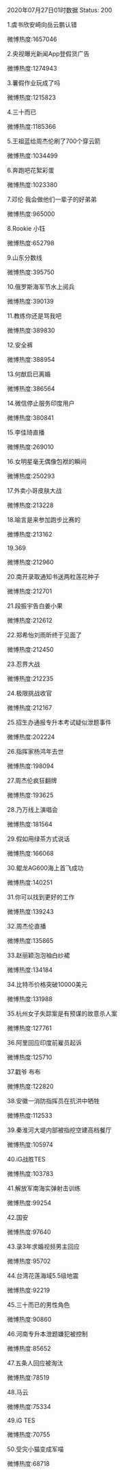 2020年07月27日01时数据
Status: 200

1.虞书欣安崎向岳云鹏认错

微博热度:1657046

2.央视曝光新闻App登假货广告

微博热度:1274943

3.薯假作业玩成了吗

微博热度:1215823

4.三十而已

微博热度:1185366

5.王祖蓝给周杰伦刷了700个穿云箭

微博热度:1034499

6.奔跑吧花絮彩蛋

微博热度:1023380

7.邓伦 我会做他们一辈子的好弟弟

微博热度:965000

8.Rookie 小钰

微博热度:652798

9.山东分数线

微博热度:395750

10.俄罗斯海军节水上阅兵

微博热度:390139

11.教练你还是骂我吧

微博热度:389830

12.安全裤

微博热度:388954

13.何猷启已离婚

微博热度:386564

14.微信停止服务印度用户

微博热度:380841

15.李佳琦直播

微博热度:269010

16.女明星毫无偶像包袱的瞬间

微博热度:250293

17.外卖小哥皮肤大战

微博热度:213228

18.喻言是来参加跑步比赛的

微博热度:213162

19.369

微博热度:212960

20.南开录取通知书送两粒莲花种子

微博热度:212701

21.段振宇告白姜小果

微博热度:212612

22.郑希怡刘雨昕终于见面了

微博热度:212450

23.忍界大战

微博热度:212235

24.极限挑战收官

微博热度:212167

25.招生办通报专升本考试疑似泄题事件

微博热度:202224

26.指挥家杨鸿年去世

微博热度:198094

27.周杰伦疯狂翻牌

微博热度:193625

28.乃万线上演唱会

微博热度:181564

29.假如用绿茶方式说话

微博热度:166068

30.鲲龙AG600海上首飞成功

微博热度:140251

31.你可以找到更好的工作

微博热度:139243

32.周杰伦直播

微博热度:135865

33.赵丽颖泡泡袖白纱裙

微博热度:134184

34.比特币价格突破10000美元

微博热度:131988

35.杭州女子失踪案是有预谋的故意杀人案

微博热度:127761

36.阿里回应印度前雇员起诉

微博热度:125710

37.戳爷 布布

微博热度:122820

38.安徽一消防指挥员在抗洪中牺牲

微博热度:112533

39.秦淮河大堤内部被指挖空建高档餐厅

微博热度:105974

40.iG战胜TES

微博热度:103783

41.解放军南海实弹射击训练

微博热度:99254

42.国安

微博热度:97640

43.录3年求婚视频男主回应

微博热度:95702

44.台湾花莲海域5.5级地震

微博热度:92219

45.三十而已的男性角色

微博热度:90860

46.河南专升本泄题嫌犯被控制

微博热度:85652

47.五条人回应被淘汰

微博热度:78519

48.马云

微博热度:75334

49.iG TES

微博热度:70755

50.受灾小猫变成军喵

微博热度:68718

